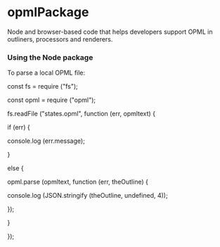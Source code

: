 # opmlPackage

Node and browser-based code that helps developers support OPML in outliners, processors and renderers.

### Using the Node package

To parse a local OPML file:

const fs = require ("fs");

const opml = require ("opml");

fs.readFile ("states.opml", function (err, opmltext) {

if (err) {

console.log (err.message);

}

else {

opml.parse (opmltext, function (err, theOutline) {

console.log (JSON.stringify (theOutline, undefined, 4));

});

}

});

